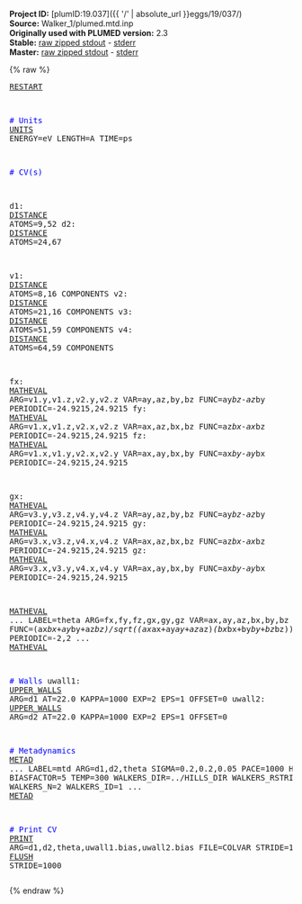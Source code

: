 **Project ID:** [plumID:19.037]({{ '/' | absolute_url }}eggs/19/037/)  
**Source:** Walker_1/plumed.mtd.inp  
**Originally used with PLUMED version:** 2.3  
**Stable:** [raw zipped stdout](plumed.mtd.inp.plumed.stdout.txt.zip) - [stderr](plumed.mtd.inp.plumed.stderr)  
**Master:** [raw zipped stdout](plumed.mtd.inp.plumed_master.stdout.txt.zip) - [stderr](plumed.mtd.inp.plumed_master.stderr)  

{% raw %}<pre>
<a href="https://plumed.github.io/doc-master/user-doc/html/_r_e_s_t_a_r_t.html">RESTART</a>

<span style="color:blue"># Units</span>
<a href="https://plumed.github.io/doc-master/user-doc/html/_u_n_i_t_s.html">UNITS</a> ENERGY=eV LENGTH=A TIME=ps

<span style="color:blue"># CV(s)</span>

d1: <a href="https://plumed.github.io/doc-master/user-doc/html/_d_i_s_t_a_n_c_e.html">DISTANCE</a> ATOMS=9,52
d2: <a href="https://plumed.github.io/doc-master/user-doc/html/_d_i_s_t_a_n_c_e.html">DISTANCE</a> ATOMS=24,67

v1: <a href="https://plumed.github.io/doc-master/user-doc/html/_d_i_s_t_a_n_c_e.html">DISTANCE</a> ATOMS=8,16 COMPONENTS
v2: <a href="https://plumed.github.io/doc-master/user-doc/html/_d_i_s_t_a_n_c_e.html">DISTANCE</a> ATOMS=21,16 COMPONENTS
v3: <a href="https://plumed.github.io/doc-master/user-doc/html/_d_i_s_t_a_n_c_e.html">DISTANCE</a> ATOMS=51,59 COMPONENTS
v4: <a href="https://plumed.github.io/doc-master/user-doc/html/_d_i_s_t_a_n_c_e.html">DISTANCE</a> ATOMS=64,59 COMPONENTS

fx: <a href="https://plumed.github.io/doc-master/user-doc/html/_m_a_t_h_e_v_a_l.html">MATHEVAL</a> ARG=v1.y,v1.z,v2.y,v2.z VAR=ay,az,by,bz FUNC=ay*bz-az*by PERIODIC=-24.9215,24.9215
fy: <a href="https://plumed.github.io/doc-master/user-doc/html/_m_a_t_h_e_v_a_l.html">MATHEVAL</a> ARG=v1.x,v1.z,v2.x,v2.z VAR=ax,az,bx,bz FUNC=az*bx-ax*bz PERIODIC=-24.9215,24.9215
fz: <a href="https://plumed.github.io/doc-master/user-doc/html/_m_a_t_h_e_v_a_l.html">MATHEVAL</a> ARG=v1.x,v1.y,v2.x,v2.y VAR=ax,ay,bx,by FUNC=ax*by-ay*bx PERIODIC=-24.9215,24.9215

gx: <a href="https://plumed.github.io/doc-master/user-doc/html/_m_a_t_h_e_v_a_l.html">MATHEVAL</a> ARG=v3.y,v3.z,v4.y,v4.z VAR=ay,az,by,bz FUNC=ay*bz-az*by PERIODIC=-24.9215,24.9215
gy: <a href="https://plumed.github.io/doc-master/user-doc/html/_m_a_t_h_e_v_a_l.html">MATHEVAL</a> ARG=v3.x,v3.z,v4.x,v4.z VAR=ax,az,bx,bz FUNC=az*bx-ax*bz PERIODIC=-24.9215,24.9215
gz: <a href="https://plumed.github.io/doc-master/user-doc/html/_m_a_t_h_e_v_a_l.html">MATHEVAL</a> ARG=v3.x,v3.y,v4.x,v4.y VAR=ax,ay,bx,by FUNC=ax*by-ay*bx PERIODIC=-24.9215,24.9215

<a href="https://plumed.github.io/doc-master/user-doc/html/_m_a_t_h_e_v_a_l.html">MATHEVAL</a> ...
LABEL=theta
ARG=fx,fy,fz,gx,gy,gz
VAR=ax,ay,az,bx,by,bz
FUNC=(ax*bx+ay*by+az*bz)/sqrt((ax*ax+ay*ay+az*az)*(bx*bx+by*by+bz*bz))
PERIODIC=-2,2
... <a href="https://plumed.github.io/doc-master/user-doc/html/_m_a_t_h_e_v_a_l.html">MATHEVAL</a>

<span style="color:blue"># Walls</span>
uwall1: <a href="https://plumed.github.io/doc-master/user-doc/html/_u_p_p_e_r__w_a_l_l_s.html">UPPER_WALLS</a> ARG=d1 AT=22.0 KAPPA=1000 EXP=2 EPS=1 OFFSET=0
uwall2: <a href="https://plumed.github.io/doc-master/user-doc/html/_u_p_p_e_r__w_a_l_l_s.html">UPPER_WALLS</a> ARG=d2 AT=22.0 KAPPA=1000 EXP=2 EPS=1 OFFSET=0

<span style="color:blue"># Metadynamics</span>
<a href="https://plumed.github.io/doc-master/user-doc/html/_m_e_t_a_d.html">METAD</a> ...
  LABEL=mtd
  ARG=d1,d2,theta
  SIGMA=0.2,0.2,0.05
  PACE=1000
  HEIGHT=0.026
  BIASFACTOR=5 TEMP=300
  WALKERS_DIR=../HILLS_DIR 
  WALKERS_RSTRIDE=500 
  WALKERS_N=2
  WALKERS_ID=1
... <a href="https://plumed.github.io/doc-master/user-doc/html/_m_e_t_a_d.html">METAD</a>

<span style="color:blue"># Print CV</span>
<a href="https://plumed.github.io/doc-master/user-doc/html/_p_r_i_n_t.html">PRINT</a> ARG=d1,d2,theta,uwall1.bias,uwall2.bias FILE=COLVAR STRIDE=1
<a href="https://plumed.github.io/doc-master/user-doc/html/_f_l_u_s_h.html">FLUSH</a> STRIDE=1000
</pre>{% endraw %}
